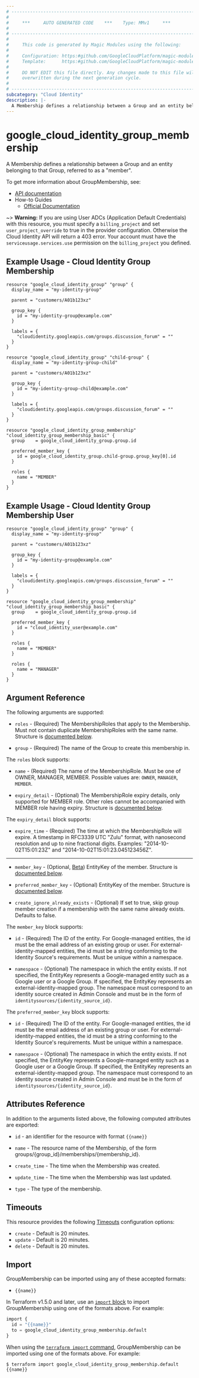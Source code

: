 ```yaml
---
# ----------------------------------------------------------------------------
#
#     ***     AUTO GENERATED CODE    ***    Type: MMv1     ***
#
# ----------------------------------------------------------------------------
#
#     This code is generated by Magic Modules using the following:
#
#     Configuration: https:#github.com/GoogleCloudPlatform/magic-modules/tree/main/mmv1/products/cloudidentity/GroupMembership.yaml
#     Template:      https:#github.com/GoogleCloudPlatform/magic-modules/tree/main/mmv1/templates/terraform/resource.html.markdown.tmpl
#
#     DO NOT EDIT this file directly. Any changes made to this file will be
#     overwritten during the next generation cycle.
#
# ----------------------------------------------------------------------------
subcategory: "Cloud Identity"
description: |-
  A Membership defines a relationship between a Group and an entity belonging to that Group, referred to as a "member".
---
```


# google_cloud_identity_group_membership

A Membership defines a relationship between a Group and an entity belonging to that Group, referred to as a "member".


To get more information about GroupMembership, see:

* [API documentation](https://cloud.google.com/identity/docs/reference/rest/v1/groups.memberships)
* How-to Guides
    * [Official Documentation](https://cloud.google.com/identity/docs/how-to/memberships-google-groups)

~> **Warning:** If you are using User ADCs (Application Default Credentials) with this resource,
you must specify a `billing_project` and set `user_project_override` to true
in the provider configuration. Otherwise the Cloud Identity API will return a 403 error.
Your account must have the `serviceusage.services.use` permission on the
`billing_project` you defined.

## Example Usage - Cloud Identity Group Membership


```hcl
resource "google_cloud_identity_group" "group" {
  display_name = "my-identity-group"

  parent = "customers/A01b123xz"

  group_key {
  	id = "my-identity-group@example.com"
  }

  labels = {
    "cloudidentity.googleapis.com/groups.discussion_forum" = ""
  }
}

resource "google_cloud_identity_group" "child-group" {
  display_name = "my-identity-group-child"

  parent = "customers/A01b123xz"

  group_key {
  	id = "my-identity-group-child@example.com"
  }

  labels = {
    "cloudidentity.googleapis.com/groups.discussion_forum" = ""
  }
}

resource "google_cloud_identity_group_membership" "cloud_identity_group_membership_basic" {
  group    = google_cloud_identity_group.group.id

  preferred_member_key {
    id = google_cloud_identity_group.child-group.group_key[0].id
  }

  roles {
    name = "MEMBER"
  }
}
```
## Example Usage - Cloud Identity Group Membership User


```hcl
resource "google_cloud_identity_group" "group" {
  display_name = "my-identity-group"

  parent = "customers/A01b123xz"

  group_key {
    id = "my-identity-group@example.com"
  }

  labels = {
    "cloudidentity.googleapis.com/groups.discussion_forum" = ""
  }
}

resource "google_cloud_identity_group_membership" "cloud_identity_group_membership_basic" {
  group    = google_cloud_identity_group.group.id

  preferred_member_key {
    id = "cloud_identity_user@example.com"
  }

  roles {
    name = "MEMBER"
  }

  roles {
    name = "MANAGER"
  }
}
```

## Argument Reference

The following arguments are supported:


* `roles` -
  (Required)
  The MembershipRoles that apply to the Membership.
  Must not contain duplicate MembershipRoles with the same name.
  Structure is [documented below](#nested_roles).

* `group` -
  (Required)
  The name of the Group to create this membership in.


<a name="nested_roles"></a>The `roles` block supports:

* `name` -
  (Required)
  The name of the MembershipRole. Must be one of OWNER, MANAGER, MEMBER.
  Possible values are: `OWNER`, `MANAGER`, `MEMBER`.

* `expiry_detail` -
  (Optional)
  The MembershipRole expiry details, only supported for MEMBER role.
  Other roles cannot be accompanied with MEMBER role having expiry.
  Structure is [documented below](#nested_roles_roles_expiry_detail).


<a name="nested_roles_roles_expiry_detail"></a>The `expiry_detail` block supports:

* `expire_time` -
  (Required)
  The time at which the MembershipRole will expire.
  A timestamp in RFC3339 UTC "Zulu" format, with nanosecond
  resolution and up to nine fractional digits.
  Examples: "2014-10-02T15:01:23Z" and "2014-10-02T15:01:23.045123456Z".

- - -


* `member_key` -
  (Optional, [Beta](https://terraform.io/docs/providers/google/guides/provider_versions.html))
  EntityKey of the member.
  Structure is [documented below](#nested_member_key).

* `preferred_member_key` -
  (Optional)
  EntityKey of the member.
  Structure is [documented below](#nested_preferred_member_key).

* `create_ignore_already_exists` - (Optional) If set to true, skip group member creation if a membership with the same name already exists. Defaults to false.


<a name="nested_member_key"></a>The `member_key` block supports:

* `id` -
  (Required)
  The ID of the entity.
  For Google-managed entities, the id must be the email address of an existing
  group or user.
  For external-identity-mapped entities, the id must be a string conforming
  to the Identity Source's requirements.
  Must be unique within a namespace.

* `namespace` -
  (Optional)
  The namespace in which the entity exists.
  If not specified, the EntityKey represents a Google-managed entity
  such as a Google user or a Google Group.
  If specified, the EntityKey represents an external-identity-mapped group.
  The namespace must correspond to an identity source created in Admin Console
  and must be in the form of `identitysources/{identity_source_id}`.

<a name="nested_preferred_member_key"></a>The `preferred_member_key` block supports:

* `id` -
  (Required)
  The ID of the entity.
  For Google-managed entities, the id must be the email address of an existing
  group or user.
  For external-identity-mapped entities, the id must be a string conforming
  to the Identity Source's requirements.
  Must be unique within a namespace.

* `namespace` -
  (Optional)
  The namespace in which the entity exists.
  If not specified, the EntityKey represents a Google-managed entity
  such as a Google user or a Google Group.
  If specified, the EntityKey represents an external-identity-mapped group.
  The namespace must correspond to an identity source created in Admin Console
  and must be in the form of `identitysources/{identity_source_id}`.

## Attributes Reference

In addition to the arguments listed above, the following computed attributes are exported:

* `id` - an identifier for the resource with format `{{name}}`

* `name` -
  The resource name of the Membership, of the form groups/{group_id}/memberships/{membership_id}.

* `create_time` -
  The time when the Membership was created.

* `update_time` -
  The time when the Membership was last updated.

* `type` -
  The type of the membership.


## Timeouts

This resource provides the following
[Timeouts](https://developer.hashicorp.com/terraform/plugin/sdkv2/resources/retries-and-customizable-timeouts) configuration options:

- `create` - Default is 20 minutes.
- `update` - Default is 20 minutes.
- `delete` - Default is 20 minutes.

## Import


GroupMembership can be imported using any of these accepted formats:

* `{{name}}`


In Terraform v1.5.0 and later, use an [`import` block](https://developer.hashicorp.com/terraform/language/import) to import GroupMembership using one of the formats above. For example:

```tf
import {
  id = "{{name}}"
  to = google_cloud_identity_group_membership.default
}
```

When using the [`terraform import` command](https://developer.hashicorp.com/terraform/cli/commands/import), GroupMembership can be imported using one of the formats above. For example:

```
$ terraform import google_cloud_identity_group_membership.default {{name}}
```
